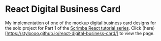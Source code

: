 # React Digital Business Card 

My implementation of one of the mockup digital business card designs for the solo project for Part 1 of the [Scrimba React tutorial series](https://scrimba.com/playlist/pKNqYAZ). Click (here)[https://styloooo.github.io/react-digital-business-card/] to view the page.
